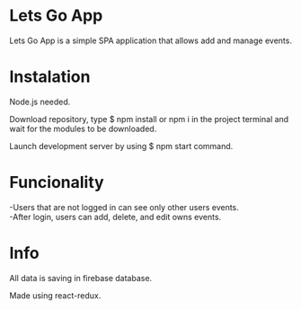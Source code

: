 <h1>Lets Go App</h1>

Lets Go App is a simple SPA application that allows add and manage events.


<h1> Instalation </h1>

Node.js needed.

Download repository, type $ npm install or npm i  in the project terminal and wait for the modules to be downloaded.

Launch development server by using $ npm start command.

<h1>Funcionality</h1>

-Users that are not logged in can see only other users events.<br>
-After login, users can add, delete, and edit owns events.


<h1>Info</h1>

All data is saving in firebase database.

Made using react-redux.
